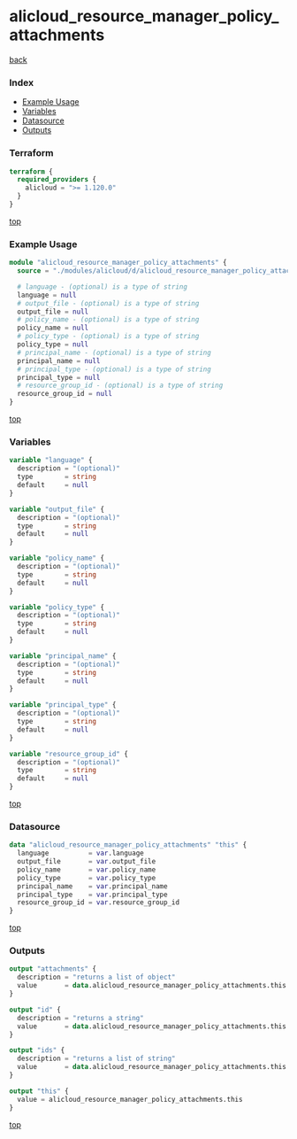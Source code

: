 # alicloud_resource_manager_policy_attachments

[back](../alicloud.md)

### Index

- [Example Usage](#example-usage)
- [Variables](#variables)
- [Datasource](#datasource)
- [Outputs](#outputs)

### Terraform

```terraform
terraform {
  required_providers {
    alicloud = ">= 1.120.0"
  }
}
```

[top](#index)

### Example Usage

```terraform
module "alicloud_resource_manager_policy_attachments" {
  source = "./modules/alicloud/d/alicloud_resource_manager_policy_attachments"

  # language - (optional) is a type of string
  language = null
  # output_file - (optional) is a type of string
  output_file = null
  # policy_name - (optional) is a type of string
  policy_name = null
  # policy_type - (optional) is a type of string
  policy_type = null
  # principal_name - (optional) is a type of string
  principal_name = null
  # principal_type - (optional) is a type of string
  principal_type = null
  # resource_group_id - (optional) is a type of string
  resource_group_id = null
}
```

[top](#index)

### Variables

```terraform
variable "language" {
  description = "(optional)"
  type        = string
  default     = null
}

variable "output_file" {
  description = "(optional)"
  type        = string
  default     = null
}

variable "policy_name" {
  description = "(optional)"
  type        = string
  default     = null
}

variable "policy_type" {
  description = "(optional)"
  type        = string
  default     = null
}

variable "principal_name" {
  description = "(optional)"
  type        = string
  default     = null
}

variable "principal_type" {
  description = "(optional)"
  type        = string
  default     = null
}

variable "resource_group_id" {
  description = "(optional)"
  type        = string
  default     = null
}
```

[top](#index)

### Datasource

```terraform
data "alicloud_resource_manager_policy_attachments" "this" {
  language          = var.language
  output_file       = var.output_file
  policy_name       = var.policy_name
  policy_type       = var.policy_type
  principal_name    = var.principal_name
  principal_type    = var.principal_type
  resource_group_id = var.resource_group_id
}
```

[top](#index)

### Outputs

```terraform
output "attachments" {
  description = "returns a list of object"
  value       = data.alicloud_resource_manager_policy_attachments.this.attachments
}

output "id" {
  description = "returns a string"
  value       = data.alicloud_resource_manager_policy_attachments.this.id
}

output "ids" {
  description = "returns a list of string"
  value       = data.alicloud_resource_manager_policy_attachments.this.ids
}

output "this" {
  value = alicloud_resource_manager_policy_attachments.this
}
```

[top](#index)
